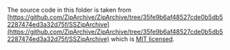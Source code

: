 The source code in this folder is taken from [https://github.com/ZipArchive/ZipArchive/tree/35fe9b6af48527cde0b5db52287474ed3a32d75f/SSZipArchive](https://github.com/ZipArchive/ZipArchive/tree/35fe9b6af48527cde0b5db52287474ed3a32d75f/SSZipArchive) which is [MIT licensed](https://github.com/ZipArchive/ZipArchive/blob/35fe9b6af48527cde0b5db52287474ed3a32d75f/LICENSE.txt).